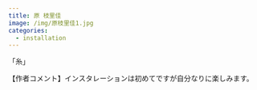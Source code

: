 ```yaml
---
title: 原 枝里佳
image: /img/原枝里佳1.jpg
categories:
  - installation
---
```

「糸」

【作者コメント】インスタレーションは初めてですが自分なりに楽しみます。
